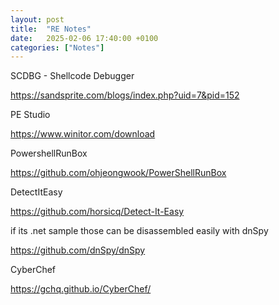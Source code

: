 ```yaml
---
layout: post
title:  "RE Notes"
date:   2025-02-06 17:40:00 +0100
categories: ["Notes"]
---
```

SCDBG - Shellcode Debugger 

<https://sandsprite.com/blogs/index.php?uid=7&pid=152>

PE Studio 

<https://www.winitor.com/download>

PowershellRunBox 

<https://github.com/ohjeongwook/PowerShellRunBox>

DetectItEasy 

<https://github.com/horsicq/Detect-It-Easy>

if its .net sample those can be disassembled easily with dnSpy 

<https://github.com/dnSpy/dnSpy>

CyberChef

<https://gchq.github.io/CyberChef/>